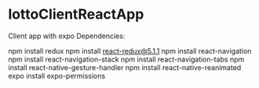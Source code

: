 # lottoClientReactApp
Client app with expo
Dependencies:

npm install redux
npm install react-redux@5.1.1 
npm install react-navigation
npm install react-navigation-stack
npm install react-navigation-tabs
npm install react-native-gesture-handler
npm install react-native-reanimated
expo install expo-permissions

